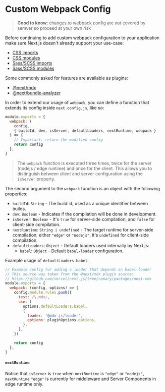 # Custom Webpack Config

> **Good to know**: changes to webpack config are not covered by semver so proceed at your own risk

Before continuing to add custom webpack configuration to your application make sure Next.js doesn't already support your use-case:

* [CSS imports](/docs/app/getting-started/css.md)
* [CSS modules](/docs/app/getting-started/css.md#css-modules)
* [Sass/SCSS imports](/docs/app/guides/sass.md)
* [Sass/SCSS modules](/docs/app/guides/sass.md)

Some commonly asked for features are available as plugins:

* [@next/mdx](https://github.com/vercel/next.js/tree/canary/packages/next-mdx)
* [@next/bundle-analyzer](https://github.com/vercel/next.js/tree/canary/packages/next-bundle-analyzer)

In order to extend our usage of `webpack`, you can define a function that extends its config inside `next.config.js`, like so:

```js filename="next.config.js"
module.exports = {
  webpack: (
    config,
    { buildId, dev, isServer, defaultLoaders, nextRuntime, webpack }
  ) => {
    // Important: return the modified config
    return config
  },
}
```

> The `webpack` function is executed three times, twice for the server (nodejs / edge runtime) and once for the client. This allows you to distinguish between client and server configuration using the `isServer` property.

The second argument to the `webpack` function is an object with the following properties:

* `buildId`: `String` - The build id, used as a unique identifier between builds.
* `dev`: `Boolean` - Indicates if the compilation will be done in development.
* `isServer`: `Boolean` - It's `true` for server-side compilation, and `false` for client-side compilation.
* `nextRuntime`: `String | undefined` - The target runtime for server-side compilation; either `"edge"` or `"nodejs"`, it's `undefined` for client-side compilation.
* `defaultLoaders`: `Object` - Default loaders used internally by Next.js:
  * `babel`: `Object` - Default `babel-loader` configuration.

Example usage of `defaultLoaders.babel`:

```js
// Example config for adding a loader that depends on babel-loader
// This source was taken from the @next/mdx plugin source:
// https://github.com/vercel/next.js/tree/canary/packages/next-mdx
module.exports = {
  webpack: (config, options) => {
    config.module.rules.push({
      test: /\.mdx/,
      use: [
        options.defaultLoaders.babel,
        {
          loader: '@mdx-js/loader',
          options: pluginOptions.options,
        },
      ],
    })

    return config
  },
}
```

#### `nextRuntime`

Notice that `isServer` is `true` when `nextRuntime` is `"edge"` or `"nodejs"`, `nextRuntime` `"edge"` is currently for middleware and Server Components in edge runtime only.

<!-- markdownlint-configure-file
{
  "MD001": false
}
-->
